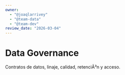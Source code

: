 ```yaml
---
owner:
  - "@joaqlarrivey"
  - "@team-data"
  - "@team-dev"
review_date: "2026-03-04"
---
```

# Data Governance

Contratos de datos, linaje, calidad, retenciÃ³n y acceso.
